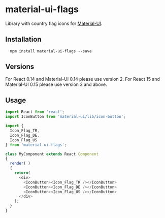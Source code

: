 material-ui-flags
=========================

Library with country flag icons for [Material-UI](http://www.material-ui.com/#/). 
## Installation

```shell
  npm install material-ui-flags --save
```

## Versions

For React 0.14 and Material-UI 0.14 please use version 2.
For React 15 and Material-UI 0.15 please use version 3 and above.

## Usage

```javascript
import React from 'react';
import IconButton from 'material-ui/lib/icon-button';

import {
  Icon_Flag_TR,
  Icon_Flag_DE,
  Icon_Flag_US
} from 'material-ui-flags';

class MyComponent extends React.Component
{
  render( )
  {
    return(
      <div>
        <IconButton><Icon_Flag_TR /></IconButton>
        <IconButton><Icon_Flag_DE /></IconButton>
        <IconButton><Icon_Flag_US /></IconButton>
      </div>
    );
  }
}

```
